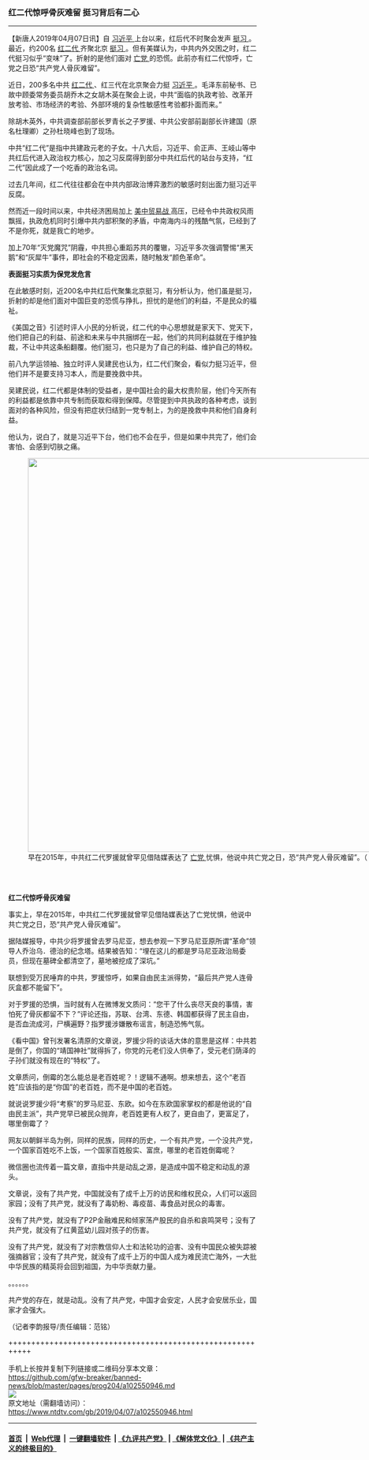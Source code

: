 ### 红二代惊呼骨灰难留 挺习背后有二心
------------------------

<div class="post_content" itemprop="articleBody">
 <p>
  【新唐人2019年04月07日讯】自
  <a href="https://www.ntdtv.com/gb/习近平.htm">
   习近平
  </a>
  上台以来，红后代不时聚会发声
  <a href="https://www.ntdtv.com/gb/挺习.htm">
   挺习
  </a>
  。最近，约200名
  <a href="https://www.ntdtv.com/gb/红二代.htm">
   红二代
  </a>
  齐聚北京
  <a href="https://www.ntdtv.com/gb/挺习.htm">
   挺习
  </a>
  。但有美媒认为，中共内外交困之时，红二代挺习似乎“变味”了。折射的是他们面对
  <a href="https://www.ntdtv.com/gb/亡党.htm">
   亡党
  </a>
  的恐慌。此前亦有红二代惊呼，亡党之日恐“共产党人骨灰难留”。
 </p>
 <p>
  近日，200多名中共
  <a href="https://www.ntdtv.com/gb/红二代.htm">
   红二代
  </a>
  、红三代在北京聚会力挺
  <a href="https://www.ntdtv.com/gb/习近平.htm">
   习近平
  </a>
  。毛泽东前秘书、已故中顾委常务委员胡乔木之女胡木英在聚会上说，中共“面临的执政考验、改革开放考验、市场经济的考验、外部环境的复杂性敏感性考验都扑面而来。”
 </p>
 <p>
  除胡木英外，中共调查部前部长罗青长之子罗援、中共公安部前副部长许建国（原名杜理卿）之孙杜晓峰也到了现场。
 </p>
 <p>
  中共“红二代”是指中共建政元老的子女。十八大后，习近平、俞正声、王岐山等中共红后代进入政治权力核心，加之习反腐得到部分中共红后代的站台与支持，“红二代”因此成了一个吃香的政治名词。
 </p>
 <p>
  过去几年间，红二代往往都会在中共内部政治博弈激烈的敏感时刻出面力挺习近平反腐。
 </p>
 <p>
  然而近一段时间以来，中共经济困局加上
  <a href="https://www.ntdtv.com/gb/美中贸易战.htm">
   美中贸易战
  </a>
  高压，已经令中共政权风雨飘摇，执政危机同时引爆中共内部积聚的矛盾，中南海内斗的残酷气氛，已经到了不是你死，就是我亡的地步。
 </p>
 <p>
  加上70年“灭党魔咒”阴霾，中共担心重蹈苏共的覆辙，习近平多次强调警惕“黑天鹅”和“灰犀牛”事件，即社会的不稳定因素，随时触发“颜色革命”。
 </p>
 <p>
  <strong>
   表面挺习实质为保党发危言
  </strong>
 </p>
 <p>
  在此敏感时刻，近200名中共红后代聚集北京挺习，有分析认为，他们虽是挺习，折射的却是他们面对中国巨变的恐慌与挣扎，担忧的是他们的利益，不是民众的福祉。
 </p>
 <p>
  《美国之音》引述时评人小民的分析说，红二代的中心思想就是家天下、党天下，他们把自己的利益、前途和未来与中共捆绑在一起，他们的共同利益就在于维护独裁，不让中共这条船翻覆。他们挺习，也只是为了自己的利益、维护自己的特权。
 </p>
 <p>
  前八九学运领袖、独立时评人吴建民也认为，红二代们聚会，看似力挺习近平，但他们并不是要支持习本人，而是要挽救中共。
 </p>
 <p>
  吴建民说，红二代都是体制的受益者，是中国社会的最大权贵阶层，他们今天所有的利益都是依靠中共专制而获取和得到保障。尽管提到中共执政的各种考虑，谈到面对的各种风险，但没有把症状归结到一党专制上，为的是挽救中共和他们自身利益。
 </p>
 <p>
  他认为，说白了，就是习近平下台，他们也不会在乎，但是如果中共完了，他们会害怕、会感到切肤之痛。
 </p>
 <figure class="wp-caption alignnone" id="attachment_102550956" style="width: 1200px">
  <a href="https://www.ntdtv.com/assets/uploads/2019/04/images.jpg">
   <img alt="" class="wp-image-102550956" height="799" src="https://www.ntdtv.com/assets/uploads/2019/04/images.jpg" width="1200"/>
  </a>
  <br/><figcaption class="wp-caption-text">
   早在2015年，中共红二代罗援就曾罕见借陆媒表达了
   <a href="https://www.ntdtv.com/gb/亡党.htm">
    亡党
   </a>
   忧惧，他说中共亡党之日，恐“共产党人骨灰难留”。（ Kevin Frayer/Getty Images)
  </figcaption><br/>
 </figure><br/>
 <p>
  <strong>
   红二代惊呼骨灰难留
  </strong>
 </p>
 <p>
  事实上，早在2015年，中共红二代罗援就曾罕见借陆媒表达了亡党忧惧，他说中共亡党之日，恐“共产党人骨灰难留”。
 </p>
 <p>
  据陆媒报导，中共少将罗援曾去罗马尼亚，想去参观一下罗马尼亚原所谓“革命”领导人乔治乌．德治的纪念塔。结果被告知：“埋在这儿的都是罗马尼亚政治局委员，但现在墓碑全都清空了，墓地被挖成了深坑。”
 </p>
 <p>
  联想到受万民唾弃的中共，罗援惊呼，如果自由民主派得势，“最后共产党人连骨灰盒都不能留下”。
 </p>
 <p>
  对于罗援的恐惧，当时就有人在微博发文质问：“您干了什么丧尽天良的事情，害怕死了骨灰都留不下？”评论还指，苏联、台湾、东德、韩国都获得了民主自由，是否血流成河，尸横遍野？指罗援涉嫌散布谣言，制造恐怖气氛。
 </p>
 <p>
  《看中国》曾刊发署名清原的文章说，罗援少将的谈话大体的意思是这样：中共若是倒了，你国的“靖国神社”就得拆了，你党的元老们没人供奉了，受元老们荫泽的子孙们就没有现在的“特权”了。
 </p>
 <p>
  文章质问，倒霉的怎么能总是老百姓呢？！逻辑不通啊。想来想去，这个“老百姓”应该指的是“你国”的老百姓，而不是中国的老百姓。
 </p>
 <p>
  就说说罗援少将“考察”的罗马尼亚、东欧。如今在东欧国家掌权的都是他说的“自由民主派”，共产党早已被民众抛弃，老百姓更有人权了，更自由了，更富足了，哪里倒霉了？
 </p>
 <p>
  网友以朝鲜半岛为例，同样的民族，同样的历史，一个有共产党，一个没共产党，一个国家百姓吃不上饭，一个国家百姓殷实、富庶，哪里的老百姓倒霉呢？
 </p>
 <p>
  微信圈也流传着一篇文章，直指中共是动乱之源，是造成中国不稳定和动乱的源头。
 </p>
 <p>
  文章说，没有了共产党，中国就没有了成千上万的访民和维权民众，人们可以返回家园；没有了共产党，就没有了毒奶粉、毒疫苗、毒食品对民众的毒害。
 </p>
 <p>
  没有了共产党，就没有了P2P金融难民和倾家荡产股民的自杀和哀鸣哭号；没有了共产党，就没有了红黄蓝幼儿园对孩子的伤害。
 </p>
 <p>
  没有了共产党，就没有了对宗教信仰人士和法轮功的迫害、没有中国民众被失踪被强摘器官；没有了共产党，就没有了成千上万的中国人成为难民流亡海外，一大批中华民族的精英将会回到祖国，为中华贡献力量。
 </p>
 <p>
  。。。。。。
 </p>
 <p>
  共产党的存在，就是动乱。没有了共产党，中国才会安定，人民才会安居乐业，国家才会强大。
 </p>
 <p>
  （记者李韵报导/责任编辑：范铭）
 </p>
 <div class="single_ad">
 </div>
</div>

+++++++++++++++++++++++++++++++++++++++++++++++++++++++++++<br/><br/>
手机上长按并复制下列链接或二维码分享本文章：<br/>
https://github.com/gfw-breaker/banned-news/blob/master/pages/prog204/a102550946.md <br/>
<a href='https://github.com/gfw-breaker/banned-news/blob/master/pages/prog204/a102550946.md'><img src='https://github.com/gfw-breaker/banned-news/blob/master/pages/prog204/a102550946.md.png'/></a> <br/>
原文地址（需翻墙访问）：https://www.ntdtv.com/gb/2019/04/07/a102550946.html


------------------------
#### [首页](https://github.com/gfw-breaker/banned-news/blob/master/README.md) &nbsp;|&nbsp; [Web代理](https://github.com/labour-camp/helloworld) &nbsp;|&nbsp; [一键翻墙软件](https://github.com/gfw-breaker/nogfw/blob/master/README.md) &nbsp;| [《九评共产党》](https://github.com/gfw-breaker/9ping.md/blob/master/README.md#九评之一评共产党是什么) | [《解体党文化》](https://github.com/gfw-breaker/jtdwh.md/blob/master/README.md) | [《共产主义的终极目的》](https://github.com/gfw-breaker/gczydzjmd.md/blob/master/README.md)

